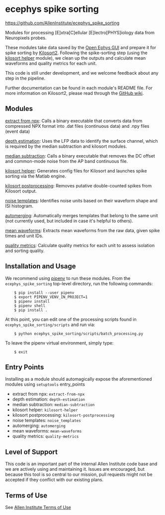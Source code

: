 # ecephys spike sorting

https://github.com/AllenInstitute/ecephys_spike_sorting

Modules for processing [E]xtra[C]ellular [E]lectro[PHYS]iology data from Neuropixels probes.

These modules take data saved by the [Open Ephys GUI](https://github.com/open-ephys/plugin-gui) and prepare it for spike sorting by [Kilosort2](https://github.com/MouseLand/Kilosort2). Following the spike-sorting step (using the [kilosort helper](ecephys_spike_sorting/modules/kilosort_helper/README.md) module), we clean up the outputs and calculate mean waveforms and quality metrics for each unit.

This code is still under development, and we welcome feedback about any step in the pipeline.

Further documentation can be found in each module's README file. For more information on Kilosort2, please read through the [GitHub wiki](https://github.com/MouseLand/Kilosort2/wiki).


## Modules

[extract from npx](ecephys_spike_sorting/modules/extract_from_npx/README.md): Calls a binary executable that converts data from compressed NPX format into .dat files (continuous data) and .npy files (event data)

[depth estimation](ecephys_spike_sorting/modules/depth_estimation/README.md): Uses the LFP data to identify the surface channel, which is required by the median subtraction and kilosort modules.

[median subtraction](ecephys_spike_sorting/modules/median_subtraction/README.md): Calls a binary executable that removes the DC offset and common-mode noise from the AP band continuous file.

[kilosort helper](ecephys_spike_sorting/modules/kilosort_helper/README.md): Generates config files for Kilosort and launches spike sorting via the Matlab engine.

[kilosort postprocessing](ecephys_spike_sorting/modules/kilosort_postprocessing/README.md): Removes putative double-counted spikes from Kilosort output.

[noise templates](ecephys_spike_sorting/modules/noise_templates/README.md): Identifies noise units based on their waveform shape and ISI histogram.

[automerging](ecephys_spike_sorting/modules/automerging/README.md): Automatically merges templates that belong to the same unit (not currently used, but included in case it's helpful to others).

[mean waveforms](ecephys_spike_sorting/modules/mean_waveforms/README.md): Extracts mean waveforms from the raw data, given spike times and unit IDs.

[quality metrics](ecephys_spike_sorting/modules/quality_metrics/README.md): Calculate quality metrics for each unit to assess isolation and sorting quality.


## Installation and Usage

We recommend using [pipenv](https://github.com/pypa/pipenv) to run these modules. From the `ecephys_spike_sorting` top-level directory, run the following commands:

```shell
    $ pip install --user pipenv
    $ export PIPENV_VENV_IN_PROJECT=1
    $ pipenv install
    $ pipenv shell
    $ pip install .
```
At this point, you can edit one of the processing scripts found in `ecephys_spike_sorting/scripts` and run via:

```shell
    $ python ecephys_spike_sorting/scripts/batch_processing.py
```

To leave the pipenv virtual environment, simply type:

```shell
    $ exit
```

## Entry Points

Installing as a module should automagically expose the aforementioned modules using `setuptools` entry_points

-   extract from npx: `extract-from-npx`
-   depth estimation: `depth-estimation`
-   median subtraction: `median-subtraction`
-   kilosort helper: `kilosort-helper`
-   kilosort postprocessing: `kilosort-postprocessing`
-   noise templates: `noise_templates`
-   automerging: `automerging`
-   mean waveforms: `mean-waveforms`
-   quality metrics: `quality-metrics`


## Level of Support

This code is an important part of the internal Allen Institute code base and we are actively using and maintaining it. Issues are encouraged, but because this tool is so central to our mission, pull requests might not be accepted if they conflict with our existing plans.


## Terms of Use

See [Allen Institute Terms of Use](https://alleninstitute.org/legal/terms-use/)